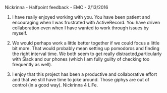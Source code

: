 Nickrinna - Halfpoint feedback - EMC - 2/13/2016

1. I have really enjoyed working with you. You have been patient and encouraging when I was frustrated with ActiveRecord. You have driven collaboration even when I have wanted to work through issues by myself.

2. We would perhaps work a little better together if we could focus a little bit more. That would probably mean setting up pomodoros and finding the right interval time. We both seem to get really distracted,particularly with Slack and our phones (which I am fully guilty of checking too frequently as well).

3. I enjoy that this project has been a productive and collaborative effort and that we still have time to joke around. Those giphys are out of control (in a good way). Nickrinna 4 LiFe.
